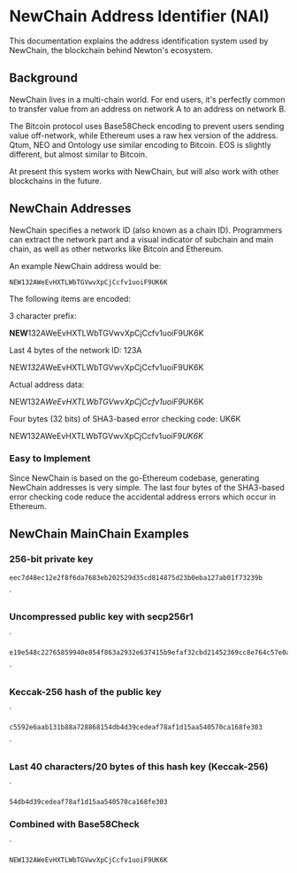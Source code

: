 # NewChain Address Identifier (NAI)

This documentation explains the address identification system used by NewChain, the blockchain behind Newton's ecosystem.

## Background

NewChain lives in a multi-chain world. For end users, it's perfectly common to transfer value from an address on network A to an address on network B.

The Bitcoin protocol uses Base58Check encoding to prevent users sending value off-network, while Ethereum uses a raw hex version of the address.
Qtum, NEO and Ontology use similar encoding to Bitcoin. EOS is slightly different, but almost similar to Bitcoin.

At present this system works with NewChain, but will also work with other blockchains in the future.

## NewChain Addresses

NewChain specifies a network ID (also known as a chain ID). Programmers can extract the network part and a visual indicator of subchain and main chain, as well as other networks like Bitcoin and Ethereum.

An example NewChain address would be:

```
NEW132AWeEvHXTLWbTGVwvXpCjCcfv1uoiF9UK6K
```

The following items are encoded:

3 character prefix:

<b>NEW</b>132AWeEvHXTLWbTGVwvXpCjCcfv1uoiF9UK6K

Last 4 bytes of the network ID: 123A

NEW*132A*WeEvHXTLWbTGVwvXpCjCcfv1uoiF9UK6K

Actual address data: 

NEW132A*WeEvHXTLWbTGVwvXpCjCcfv1uoiF9*UK6K

Four bytes (32 bits) of SHA3-based error checking code: UK6K

NEW132AWeEvHXTLWbTGVwvXpCjCcfv1uoiF9*UK6K*


### Easy to Implement

Since NewChain is based on the go-Ethereum codebase, generating NewChain addresses is very simple. The last four bytes of the SHA3-based error checking code reduce the accidental address errors which occur in Ethereum.

## NewChain MainChain Examples

### 256-bit private key

```
eec7d48ec12e2f8f6da7683eb202529d35cd814875d23b0eba127ab01f73239b
```
`
### Uncompressed public key with secp256r1
`
```
e19e548c22765859940e854f863a2932e637415b9efaf32cbd21452369cc8e764c57e0a89a0b0c64c6cebd70385c03d8f570b6baf8dcd75502404719aee84461
```
`
### Keccak-256 hash of the public key
`
```
c5592e6aab131b88a728868154db4d39cedeaf78af1d15aa540570ca168fe303
```
`
### Last 40 characters/20 bytes of this hash key (Keccak-256)
`
```
54db4d39cedeaf78af1d15aa540570ca168fe303
```

### Combined with Base58Check
`
```
NEW132AWeEvHXTLWbTGVwvXpCjCcfv1uoiF9UK6K
```
